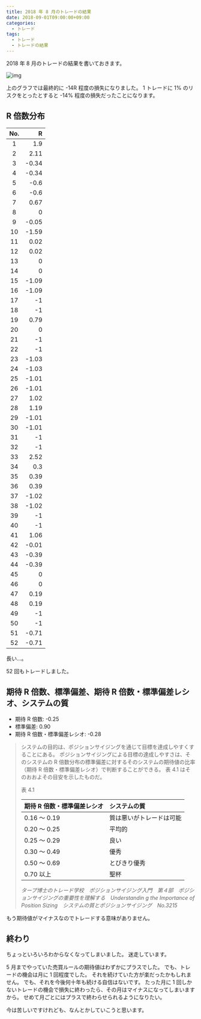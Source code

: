 ```yaml
---
title: 2018 年 8 月のトレードの結果
date: 2018-09-01T09:00:00+09:00
categories:
  - トレード
tags:
  - トレード
  - トレードの結果
---
```


2018 年 8 月のトレードの結果を書いておきます。

![img](/img/196-01.png)

<!--more-->

上のグラフでは最終的に -14R 程度の損失になりました。
1 トレードに 1% のリスクをとったとすると -14% 程度の損失だったことになります。

## R 倍数分布

|  No.  |   R   |
| :---: | ----: |
|   1   |   1.9 |
|   2   |  2.11 |
|   3   | -0.34 |
|   4   | -0.34 |
|   5   |  -0.6 |
|   6   |  -0.6 |
|   7   |  0.67 |
|   8   |     0 |
|   9   | -0.05 |
|  10   | -1.59 |
|  11   |  0.02 |
|  12   |  0.02 |
|  13   |     0 |
|  14   |     0 |
|  15   | -1.09 |
|  16   | -1.09 |
|  17   |    -1 |
|  18   |    -1 |
|  19   |  0.79 |
|  20   |     0 |
|  21   |    -1 |
|  22   |    -1 |
|  23   | -1.03 |
|  24   | -1.03 |
|  25   | -1.01 |
|  26   | -1.01 |
|  27   |  1.02 |
|  28   |  1.19 |
|  29   | -1.01 |
|  30   | -1.01 |
|  31   |    -1 |
|  32   |    -1 |
|  33   |  2.52 |
|  34   |   0.3 |
|  35   |  0.39 |
|  36   |  0.39 |
|  37   | -1.02 |
|  38   | -1.02 |
|  39   |    -1 |
|  40   |    -1 |
|  41   |  1.06 |
|  42   | -0.01 |
|  43   | -0.39 |
|  44   | -0.39 |
|  45   |     0 |
|  46   |     0 |
|  47   |  0.19 |
|  48   |  0.19 |
|  49   |    -1 |
|  50   |    -1 |
|  51   | -0.71 |
|  52   | -0.71 |

長い…。

52 回もトレードしました。

## 期待 R 倍数、標準偏差、期待 R 倍数・標準偏差レシオ、システムの質

* 期待 R 倍数: -0.25
* 標準偏差: 0.90
* 期待 R 倍数・標準偏差レシオ: -0.28

> システムの目的は、ポジションサイジングを通じて目標を達成しやすくすることにある。
> ポジションサイジングによる目標の達成しやすさは、そのシステムの R 倍数分布の標準偏差に対するそのシステムの期待値の比率（期待 R 倍数・標準偏差レシオ）で判断することができる。
> 表 4.1 はそのおおよその目安を示したものだ。
>
> 表 4.1
>
> | 期待 R 倍数・標準偏差レシオ |       システムの質       |
> | :-------------------------- | :----------------------- |
> | 0.16 ～ 0.19                | 質は悪いがトレードは可能 |
> | 0.20 ～ 0.25                | 平均的                   |
> | 0.25 ～ 0.29                | 良い                     |
> | 0.30 ～ 0.49                | 優秀                     |
> | 0.50 ～ 0.69                | とびきり優秀             |
> | 0.70 以上                   | 聖杯                     |
>
> <cite>タープ博士のトレード学校　ポジションサイジング入門　第４部　ポジションサイジングの重要性を理解する　Understandin g the Importance of Position Sizing　システムの質とポジションサイジング　No.3215</cite>

もう期待値がマイナスなのでトレードする意味がありません。

## 終わり

ちょっといろいろわからなくなってしまいました。
迷走しています。

5 月までやっていた売買ルールの期待値はわずかにプラスでした。
でも、トレードの機会は月に 1 回程度でした。
それを続けていた方が楽だったかもしれません。
でも、それを今後何十年も続ける自信はないです。
たった月に 1 回しかないトレードの機会で損失に終わったら、その月はマイナスになってしまいますから。
せめて月ごとにはプラスで終わらせられるようになりたい。

今は苦しいですけれども、なんとかしていこうと思います。

